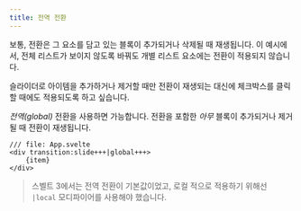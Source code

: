 ```yaml
---
title: 전역 전환
---
```


보통, 전환은 그 요소를 담고 있는 블록이 추가되거나 삭제될 때 재생됩니다. 이 예시에서, 전체 리스트가 보이지 않도록 바꿔도 개별 리스트 요소에는 전환이 적용되지 않습니다.

슬라이더로 아이템을 추가하거나 제거할 때만 전환이  재생되는 대신에 체크박스를 클릭할 때에도 적용되도록 하고 싶습니다.

_전역(global)_ 전환을 사용하면 가능합니다. 전환을 포함한 _아무_ 블록이 추가되거나 제거될 때 전환이 재생됩니다.

```svelte
/// file: App.svelte
<div transition:slide+++|global+++>
	{item}
</div>
```

> 스벨트 3에서는 전역 전환이 기본값이었고, 로컬 적으로 적용하기 위해선 `|local` 모디파이어를 사용해야 했습니다.
